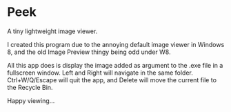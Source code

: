 # Peek

A tiny lightweight image viewer.

I created this program due to the annoying default image viewer in Windows 8, and the old Image Preview thingy being odd under W8.

All this app does is display the image added as argument to the .exe file in a fullscreen window. Left and Right will navigate in the same folder. Ctrl+W/Q/Escape will quit the app, and Delete will move the current file to the Recycle Bin.

Happy viewing...
